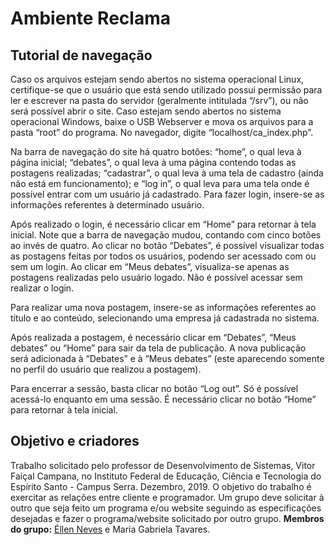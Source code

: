 # Ambiente Reclama
## Tutorial de navegação
Caso os arquivos estejam sendo abertos no sistema operacional Linux, certifique-se que o usuário que está sendo utilizado possui permissão para ler e escrever na pasta do servidor (geralmente intitulada “/srv”), ou não será possível abrir o site. Caso estejam sendo abertos no sistema operacional Windows, baixe o USB Webserver e mova os arquivos para a pasta “root” do programa. No navegador, digite “localhost/ca_index.php”. 

Na barra de navegação do site há quatro botões: “home”, o qual leva à página inicial; “debates”, o qual leva à uma página contendo todas as postagens realizadas; “cadastrar”, o qual leva à uma tela de cadastro (ainda não está em funcionamento); e “log in”, o qual leva para uma tela onde é possível entrar com um usuário já cadastrado. Para fazer login, insere-se as informações referentes à determinado usuário.

Após realizado o login, é necessário clicar em “Home” para retornar à tela inicial. Note que a barra de navegação mudou, contando com cinco botões ao invés de quatro. Ao clicar no botão “Debates”, é possível visualizar todas as postagens feitas por todos os usuários, podendo ser acessado com ou sem um login. Ao clicar em “Meus debates”, visualiza-se apenas as postagens realizadas pelo usuário logado. Não é possível acessar sem realizar o login.

Para realizar uma nova postagem, insere-se as informações referentes ao título e ao conteúdo, selecionando uma empresa já cadastrada no sistema.

Após realizada a postagem, é necessário clicar em “Debates”, “Meus debates” ou “Home” para sair da tela de publicação. A nova publicação será adicionada à “Debates” e à “Meus debates” (este aparecendo somente no perfil do usuário que realizou a postagem).

Para encerrar a sessão, basta clicar no botão “Log out”. Só é possível acessá-lo enquanto em uma sessão. É necessário clicar no botão “Home” para retornar à tela inicial.

## Objetivo e criadores
Trabalho solicitado pelo professor de Desenvolvimento de Sistemas, Vitor Faiçal Campana, no Instituto Federal de Educação, Ciência e Tecnologia do Espírito Santo - Campus Serra. Dezembro, 2019. O objetivo do trabalho é exercitar as relações entre cliente e programador. Um grupo deve solicitar à outro que seja feito um programa e/ou website seguindo as especificações desejadas e fazer o programa/website solicitado por outro grupo.
<b>Membros do grupo:</b> [Éllen Neves](https://github.com/Eosn) e Maria Gabriela Tavares.
